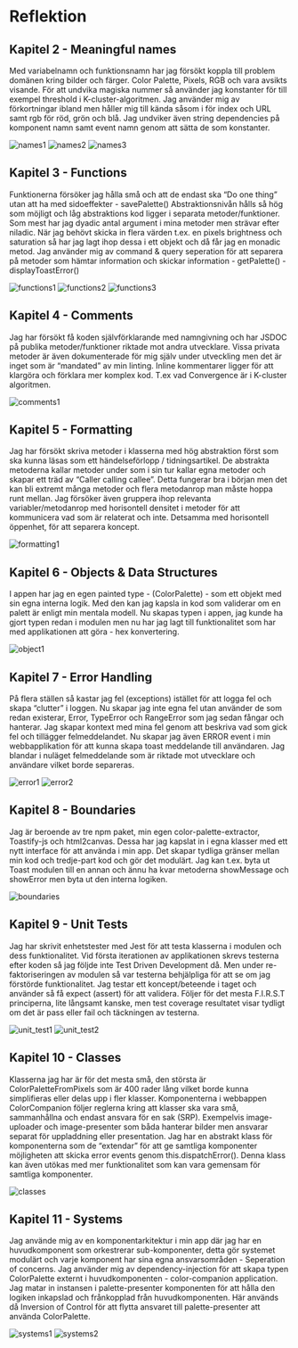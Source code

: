 # Reflektion

## Kapitel 2 - Meaningful names
Med variabelnamn och funktionsnamn har jag försökt koppla till problem domänen kring bilder
och färger. Color Palette, Pixels, RGB och vara avsikts visande. För att undvika magiska
nummer så använder jag konstanter för till exempel threshold i K-cluster-algoritmen. Jag
använder mig av förkortningar ibland men håller mig till kända såsom i för index och URL samt
rgb för röd, grön och blå. Jag undviker även string dependencies på komponent namn samt
event namn genom att sätta de som konstanter.

![names1](.readme/reflektion/names_1.png)
![names2](.readme/reflektion/names_2.png)
![names3](.readme/reflektion/names_3.png)

## Kapitel 3 - Functions
Funktionerna försöker jag hålla små och att de endast ska “Do one thing” utan att ha med
sidoeffekter - savePalette() Abstraktionsnivån hålls så hög som möjligt och låg abstraktions kod
ligger i separata metoder/funktioner. Som mest har jag dyadic antal argument i mina metoder
men strävar efter niladic. När jag behövt skicka in flera värden t.ex. en pixels brightness och
saturation så har jag lagt ihop dessa i ett objekt och då får jag en monadic metod. Jag använder
mig av command & query seperation för att separera på metoder som hämtar information och
skickar information - getPalette() - displayToastError()

![functions1](.readme/reflektion/functions_1.png)
![functions2](.readme/reflektion/functions_2.png)
![functions3](.readme/reflektion/functions_3.png)

## Kapitel 4 - Comments
Jag har försökt få koden självförklarande med namngivning och har JSDOC på publika
metoder/funktioner riktade mot andra utvecklare. Vissa privata metoder är även dokumenterade
för mig själv under utveckling men det är inget som är “mandated” av min linting. Inline
kommentarer ligger för att klargöra och förklara mer komplex kod. T.ex vad Convergence är i
K-cluster algoritmen.

![comments1](.readme/reflektion/comments_1.png)


## Kapitel 5 - Formatting
Jag har försökt skriva metoder i klasserna med hög abstraktion först som ska kunna läsas som
ett händelseförlopp / tidningsartikel. De abstrakta metoderna kallar metoder under som i sin tur
kallar egna metoder och skapar ett träd av “Caller calling callee”. Detta fungerar bra i början
men det kan bli extremt många metoder och flera metodanrop man måste hoppa runt mellan.
Jag försöker även gruppera ihop relevanta variabler/metodanrop med horisontell densitet i
metoder för att kommunicera vad som är relaterat och inte. Detsamma med horisontell
öppenhet, för att separera koncept.

![formatting1](.readme/reflektion/formatting_1.png)

## Kapitel 6 - Objects & Data Structures
I appen har jag en egen painted type - (ColorPalette) - som ett objekt med sin egna interna
logik. Med den kan jag kapsla in kod som validerar om en palett är enligt min mentala modell.
Nu skapas typen i appen, jag kunde ha gjort typen redan i modulen men nu har jag lagt till
funktionalitet som har med applikationen att göra - hex konvertering.

![object1](.readme/reflektion/object_1.png)

## Kapitel 7 - Error Handling
På flera ställen så kastar jag fel (exceptions) istället för att logga fel och skapa “clutter” i loggen.
Nu skapar jag inte egna fel utan använder de som redan existerar, Error, TypeError och
RangeError som jag sedan fångar och hanterar. Jag skapar kontext med mina fel genom att
beskriva vad som gick fel och tillägger felmeddelandet. Nu skapar jag även ERROR event i min
webbapplikation för att kunna skapa toast meddelande till användaren. Jag blandar i nuläget
felmeddelande som är riktade mot utvecklare och användare vilket borde separeras.

![error1](.readme/reflektion/error_1.png)
![error2](.readme/reflektion/error_2.png)

## Kapitel 8 - Boundaries
Jag är beroende av tre npm paket, min egen color-palette-extractor, Toastify-js och
html2canvas. Dessa har jag kapslat in i egna klasser med ett nytt interface för att använda i min
app. Det skapar tydliga gränser mellan min kod och tredje-part kod och gör det modulärt. Jag
kan t.ex. byta ut Toast modulen till en annan och ännu ha kvar metoderna showMessage och
showError men byta ut den interna logiken.

![boundaries](.readme/reflektion/boundaries_1.png)

## Kapitel 9 - Unit Tests
Jag har skrivit enhetstester med Jest för att testa klasserna i modulen och dess funktionalitet.
Vid första iterationen av applikationen skrevs testerna efter koden så jag följde inte Test Driven
Development då. Men under re-faktoriseringen av modulen så var testerna behjälpliga för att se
om jag förstörde funktionalitet. Jag testar ett koncept/beteende i taget och använder så få
expect (assert) för att validera. Följer för det mesta F.I.R.S.T principerna, lite långsamt kanske,
men test coverage resultatet visar tydligt om det är pass eller fail och täckningen av testerna.

![unit_test1](.readme/reflektion/unit_test_1.png)
![unit_test2](.readme/reflektion/unit_test_2.png)

## Kapitel 10 - Classes
Klasserna jag har är för det mesta små, den största är ColorPaletteFromPixels som är 400 rader
lång vilket borde kunna simplifieras eller delas upp i fler klasser. Komponenterna i webbappen
ColorCompanion följer reglerna kring att klasser ska vara små, sammanhållna och endast
ansvara för en sak (SRP). Exempelvis image-uploader och image-presenter som båda hanterar
bilder men ansvarar separat för uppladdning eller presentation.
Jag har en abstrakt klass för komponenterna som de “extendar” för att ge samtliga komponenter
möjligheten att skicka error events genom this.dispatchError(). Denna klass kan även utökas
med mer funktionalitet som kan vara gemensam för samtliga komponenter.

![classes](.readme/reflektion/classes_1.png)

## Kapitel 11 - Systems
Jag använde mig av en komponentarkitektur i min app där jag har en huvudkomponent som
orkestrerar sub-komponenter, detta gör systemet modulärt och varje komponent har sina egna
ansvarsområden - Seperation of concerns.
Jag använder mig av dependency-injection för att skapa typen ColorPalette externt i
huvudkomponenten - color-companion application. Jag matar in instansen i palette-presenter
komponenten för att hålla den logiken inkapslad och frånkopplad från huvudkomponenten. Här
används då Inversion of Control för att flytta ansvaret till palette-presenter att använda
ColorPalette.

![systems1](.readme/reflektion/systems_1.png)
![systems2](.readme/reflektion/systems_2.png)
